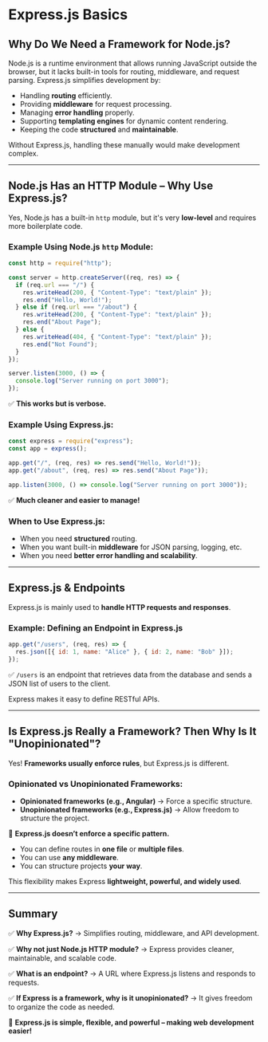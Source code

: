 # Express.js Basics

## Why Do We Need a Framework for Node.js?
Node.js is a runtime environment that allows running JavaScript outside the browser, but it lacks built-in tools for routing, middleware, and request parsing. Express.js simplifies development by:
- Handling **routing** efficiently.
- Providing **middleware** for request processing.
- Managing **error handling** properly.
- Supporting **templating engines** for dynamic content rendering.
- Keeping the code **structured** and **maintainable**.

Without Express.js, handling these manually would make development complex.

---

## Node.js Has an HTTP Module – Why Use Express.js?
Yes, Node.js has a built-in `http` module, but it's very **low-level** and requires more boilerplate code.

### Example Using Node.js `http` Module:
```js
const http = require("http");

const server = http.createServer((req, res) => {
  if (req.url === "/") {
    res.writeHead(200, { "Content-Type": "text/plain" });
    res.end("Hello, World!");
  } else if (req.url === "/about") {
    res.writeHead(200, { "Content-Type": "text/plain" });
    res.end("About Page");
  } else {
    res.writeHead(404, { "Content-Type": "text/plain" });
    res.end("Not Found");
  }
});

server.listen(3000, () => {
  console.log("Server running on port 3000");
});
```
✅ **This works but is verbose.**

### Example Using Express.js:
```js
const express = require("express");
const app = express();

app.get("/", (req, res) => res.send("Hello, World!"));
app.get("/about", (req, res) => res.send("About Page"));

app.listen(3000, () => console.log("Server running on port 3000"));
```
✅ **Much cleaner and easier to manage!**

### When to Use Express.js:
- When you need **structured** routing.
- When you want built-in **middleware** for JSON parsing, logging, etc.
- When you need **better error handling and scalability**.

---

## Express.js & Endpoints
Express.js is mainly used to **handle HTTP requests and responses**.

### Example: Defining an Endpoint in Express.js
```js
app.get("/users", (req, res) => {
  res.json([{ id: 1, name: "Alice" }, { id: 2, name: "Bob" }]);
});
```
✅ `/users` is an endpoint that retrieves data from the database and sends a JSON list of users to the client. 

Express makes it easy to define RESTful APIs.

---

## Is Express.js Really a Framework? Then Why Is It "Unopinionated"?
Yes! **Frameworks usually enforce rules**, but Express.js is different.

### Opinionated vs Unopinionated Frameworks:
- **Opinionated frameworks (e.g., Angular)** → Force a specific structure.
- **Unopinionated frameworks (e.g., Express.js)** → Allow freedom to structure the project.

📌 **Express.js doesn’t enforce a specific pattern.**
- You can define routes in **one file** or **multiple files**.
- You can use **any middleware**.
- You can structure projects **your way**.

This flexibility makes Express **lightweight, powerful, and widely used**.

---

## Summary

✅ **Why Express.js?** → Simplifies routing, middleware, and API development.  

✅ **Why not just Node.js HTTP module?** → Express provides cleaner, maintainable, and scalable code.  

✅ **What is an endpoint?** → A URL where Express.js listens and responds to requests.  

✅ **If Express is a framework, why is it unopinionated?** → It gives freedom to organize the code as needed.  


🚀 **Express.js is simple, flexible, and powerful – making web development easier!**

